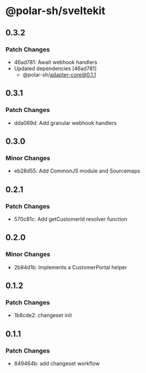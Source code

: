 # @polar-sh/sveltekit

## 0.3.2

### Patch Changes

- 46ad781: Await webhook handlers
- Updated dependencies [46ad781]
  - @polar-sh/adapter-core@0.1.1

## 0.3.1

### Patch Changes

- dda069d: Add granular webhook handlers

## 0.3.0

### Minor Changes

- eb28d55: Add CommonJS module and Sourcemaps

## 0.2.1

### Patch Changes

- 570c81c: Add getCustomerId resolver function

## 0.2.0

### Minor Changes

- 2b84d1b: Implements a CustomerPortal helper

## 0.1.2

### Patch Changes

- 1b8cde2: changeset init

## 0.1.1

### Patch Changes

- 849464b: add changeset workflow
